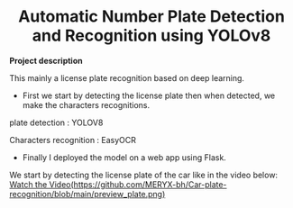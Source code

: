 <H1 align="center">Automatic Number Plate Detection and Recognition using YOLOv8</H1>

**Project description**

This mainly a license plate recognition based on deep learning.

- First we start by detecting the license plate then when detected, we make the characters recognitions.

plate detection : YOLOV8 

Characters recognition : EasyOCR

- Finally I deployed the model on a web app using Flask.


We start by detecting the license plate of the car like in the video below:
[Watch the Video(https://github.com/MERYX-bh/Car-plate-recognition/blob/main/preview_plate.png)](https://github.com/MERYX-bh/Car-plate-recognition/blob/main/t%C3%A9l%C3%A9chargement.mp4)

